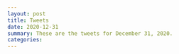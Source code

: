```yaml
---
layout: post
title: Tweets
date: 2020-12-31
summary: These are the tweets for December 31, 2020.
categories:
---
```


